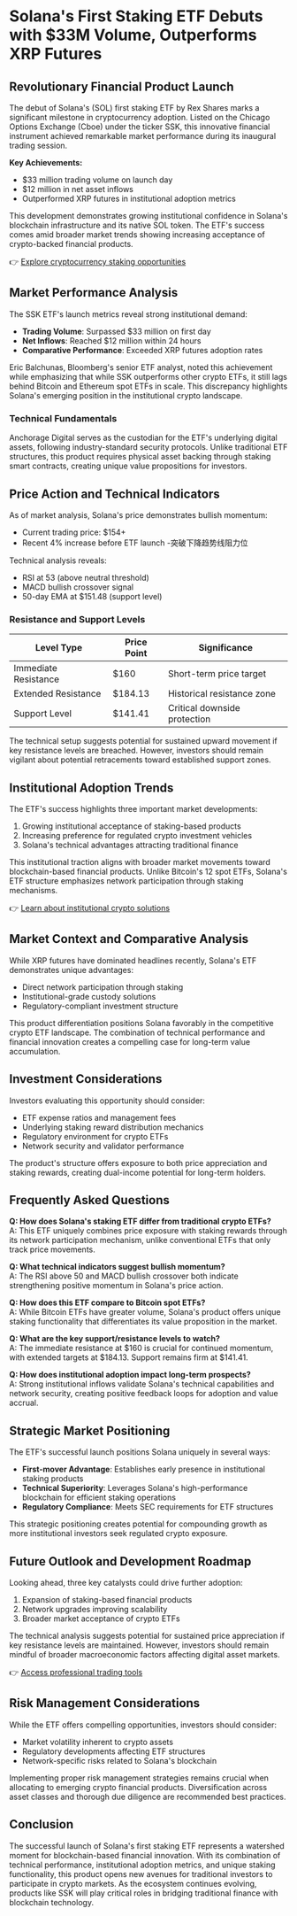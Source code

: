 # Solana's First Staking ETF Debuts with $33M Volume, Outperforms XRP Futures

## Revolutionary Financial Product Launch

The debut of Solana's (SOL) first staking ETF by Rex Shares marks a significant milestone in cryptocurrency adoption. Listed on the Chicago Options Exchange (Cboe) under the ticker SSK, this innovative financial instrument achieved remarkable market performance during its inaugural trading session.

**Key Achievements:**
- $33 million trading volume on launch day
- $12 million in net asset inflows
- Outperformed XRP futures in institutional adoption metrics

This development demonstrates growing institutional confidence in Solana's blockchain infrastructure and its native SOL token. The ETF's success comes amid broader market trends showing increasing acceptance of crypto-backed financial products.

👉 [Explore cryptocurrency staking opportunities](https://bit.ly/okx-bonus)

## Market Performance Analysis

The SSK ETF's launch metrics reveal strong institutional demand:
- **Trading Volume**: Surpassed $33 million on first day
- **Net Inflows**: Reached $12 million within 24 hours
- **Comparative Performance**: Exceeded XRP futures adoption rates

Eric Balchunas, Bloomberg's senior ETF analyst, noted this achievement while emphasizing that while SSK outperforms other crypto ETFs, it still lags behind Bitcoin and Ethereum spot ETFs in scale. This discrepancy highlights Solana's emerging position in the institutional crypto landscape.

### Technical Fundamentals

Anchorage Digital serves as the custodian for the ETF's underlying digital assets, following industry-standard security protocols. Unlike traditional ETF structures, this product requires physical asset backing through staking smart contracts, creating unique value propositions for investors.

## Price Action and Technical Indicators

As of market analysis, Solana's price demonstrates bullish momentum:
- Current trading price: $154+
- Recent 4% increase before ETF launch
-突破下降趋势线阻力位

Technical analysis reveals:
- RSI at 53 (above neutral threshold)
- MACD bullish crossover signal
- 50-day EMA at $151.48 (support level)

### Resistance and Support Levels

| Level Type     | Price Point | Significance                     |
|----------------|-------------|----------------------------------|
| Immediate Resistance | $160        | Short-term price target         |
| Extended Resistance | $184.13     | Historical resistance zone      |
| Support Level   | $141.41     | Critical downside protection    |

The technical setup suggests potential for sustained upward movement if key resistance levels are breached. However, investors should remain vigilant about potential retracements toward established support zones.

## Institutional Adoption Trends

The ETF's success highlights three important market developments:
1. Growing institutional acceptance of staking-based products
2. Increasing preference for regulated crypto investment vehicles
3. Solana's technical advantages attracting traditional finance

This institutional traction aligns with broader market movements toward blockchain-based financial products. Unlike Bitcoin's 12 spot ETFs, Solana's ETF structure emphasizes network participation through staking mechanisms.

👉 [Learn about institutional crypto solutions](https://bit.ly/okx-bonus)

## Market Context and Comparative Analysis

While XRP futures have dominated headlines recently, Solana's ETF demonstrates unique advantages:
- Direct network participation through staking
- Institutional-grade custody solutions
- Regulatory-compliant investment structure

This product differentiation positions Solana favorably in the competitive crypto ETF landscape. The combination of technical performance and financial innovation creates a compelling case for long-term value accumulation.

## Investment Considerations

Investors evaluating this opportunity should consider:
- ETF expense ratios and management fees
- Underlying staking reward distribution mechanics
- Regulatory environment for crypto ETFs
- Network security and validator performance

The product's structure offers exposure to both price appreciation and staking rewards, creating dual-income potential for long-term holders.

## Frequently Asked Questions

**Q: How does Solana's staking ETF differ from traditional crypto ETFs?**  
A: This ETF uniquely combines price exposure with staking rewards through its network participation mechanism, unlike conventional ETFs that only track price movements.

**Q: What technical indicators suggest bullish momentum?**  
A: The RSI above 50 and MACD bullish crossover both indicate strengthening positive momentum in Solana's price action.

**Q: How does this ETF compare to Bitcoin spot ETFs?**  
A: While Bitcoin ETFs have greater volume, Solana's product offers unique staking functionality that differentiates its value proposition in the market.

**Q: What are the key support/resistance levels to watch?**  
A: The immediate resistance at $160 is crucial for continued momentum, with extended targets at $184.13. Support remains firm at $141.41.

**Q: How does institutional adoption impact long-term prospects?**  
A: Strong institutional inflows validate Solana's technical capabilities and network security, creating positive feedback loops for adoption and value accrual.

## Strategic Market Positioning

The ETF's successful launch positions Solana uniquely in several ways:
- **First-mover Advantage**: Establishes early presence in institutional staking products
- **Technical Superiority**: Leverages Solana's high-performance blockchain for efficient staking operations
- **Regulatory Compliance**: Meets SEC requirements for ETF structures

This strategic positioning creates potential for compounding growth as more institutional investors seek regulated crypto exposure.

## Future Outlook and Development Roadmap

Looking ahead, three key catalysts could drive further adoption:
1. Expansion of staking-based financial products
2. Network upgrades improving scalability
3. Broader market acceptance of crypto ETFs

The technical analysis suggests potential for sustained price appreciation if key resistance levels are maintained. However, investors should remain mindful of broader macroeconomic factors affecting digital asset markets.

👉 [Access professional trading tools](https://bit.ly/okx-bonus)

## Risk Management Considerations

While the ETF offers compelling opportunities, investors should consider:
- Market volatility inherent to crypto assets
- Regulatory developments affecting ETF structures
- Network-specific risks related to Solana's blockchain

Implementing proper risk management strategies remains crucial when allocating to emerging crypto financial products. Diversification across asset classes and thorough due diligence are recommended best practices.

## Conclusion

The successful launch of Solana's first staking ETF represents a watershed moment for blockchain-based financial innovation. With its combination of technical performance, institutional adoption metrics, and unique staking functionality, this product opens new avenues for traditional investors to participate in crypto markets. As the ecosystem continues evolving, products like SSK will play critical roles in bridging traditional finance with blockchain technology.